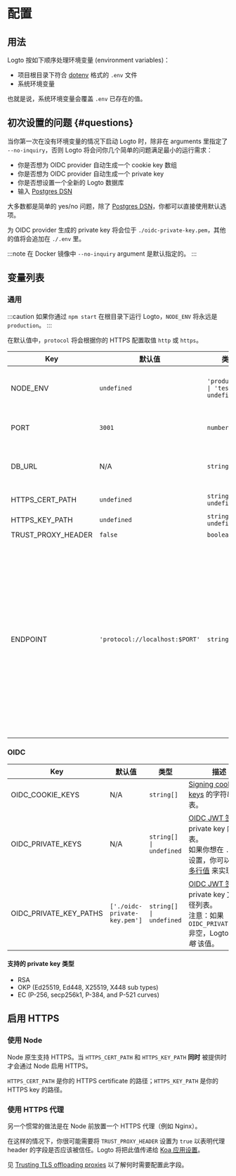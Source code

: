 # 配置

## 用法

Logto 按如下顺序处理环境变量 (environment variables)：

- 项目根目录下符合 [dotenv](https://github.com/motdotla/dotenv#readme) 格式的 `.env` 文件
- 系统环境变量

也就是说，系统环境变量会覆盖 `.env` 已存在的值。

## 初次设置的问题 {#questions}

当你第一次在没有环境变量的情况下启动 Logto 时，除非在 arguments 里指定了 `--no-inquiry`，否则 Logto 将会问你几个简单的问题满足最小的运行需求：

- 你是否想为 OIDC provider 自动生成一个 cookie key 数组
- 你是否想为 OIDC provider 自动生成一个 private key
- 你是否想设置一个全新的 Logto 数据库
- 输入 [Postgres DSN](https://www.postgresql.org/docs/14/libpq-connect.html#id-1.7.3.8.3.6)

大多数都是简单的 yes/no 问题，除了 [Postgres DSN](https://www.postgresql.org/docs/14/libpq-connect.html#id-1.7.3.8.3.6)，你都可以直接使用默认选项。

为 OIDC provider 生成的 private key 将会位于 `./oidc-private-key.pem`，其他的值将会追加在 `./.env` 里。

:::note
在 Docker 镜像中 `--no-inquiry` argument 是默认指定的。
:::

## 变量列表

### 通用

:::caution
如果你通过 `npm start` 在根目录下运行 Logto，`NODE_ENV` 将永远是 `production`。
:::

在默认值中，`protocol` 将会根据你的 HTTPS 配置取值 `http` 或 `https`。

| Key                | 默认值                         | 类型                                                     | 描述                                                                                                                                                                                                                        |
| ------------------ | ------------------------------ | -------------------------------------------------------- | --------------------------------------------------------------------------------------------------------------------------------------------------------------------------------------------------------------------------- |
| NODE_ENV           | `undefined`                    | <code>'production' &#124; 'test' &#124; undefined</code> | Logto 运行在什么样的环境里。                                                                                                                                                                                                |
| PORT               | `3001`                         | `number`                                                 | Logto 监听的本地端口。                                                                                                                                                                                                      |
| DB_URL             | N/A                            | `string`                                                 | Logto 数据库的 [Postgres DSN](https://www.postgresql.org/docs/14/libpq-connect.html#id-1.7.3.8.3.6)。                                                                                                                       |
| HTTPS_CERT_PATH    | `undefined`                    | <code>string &#124; undefined</code>                     | 详见 [启用 HTTPS](#启用-https)。                                                                                                                                                                                            |
| HTTPS_KEY_PATH     | `undefined`                    | <code>string &#124; undefined</code>                     | 同上。                                                                                                                                                                                                                      |
| TRUST_PROXY_HEADER | `false`                        | `boolean`                                                | 同上。                                                                                                                                                                                                                      |
| ENDPOINT           | `'protocol://localhost:$PORT'` | `string`                                                 | 你可以指定一个带有自定义域名的指向 Logto 的 URL，用于在线测试或生产环境。这也会影响到 [OIDC issuer identifier](https://openid.net/specs/openid-connect-core-1_0.html#IssuerIdentifier) 和「管理控制台」Redirect URIs 的值。 |

### OIDC

| Key                    | 默认值                       | 类型                                   | 描述                                                                                                                                                                                                                      |
| ---------------------- | ---------------------------- | -------------------------------------- | ------------------------------------------------------------------------------------------------------------------------------------------------------------------------------------------------------------------------- |
| OIDC_COOKIE_KEYS       | N/A                          | <code>string[]</code>                  | [Signing cookie keys](https://github.com/panva/node-oidc-provider/blob/main/docs/README.md#cookieskeys) 的字符串列表。                                                                                                    |
| OIDC_PRIVATE_KEYS      | N/A                          | <code>string[] &#124; undefined</code> | [OIDC JWT 签名](https://openid.net/specs/openid-connect-core-1_0.html#Signing) 的 private key 内容列表。<br/> 如果你想在 `.env` 中设置，你可以通过 [多行值](https://github.com/motdotla/dotenv#multiline-values) 来实现。 |
| OIDC_PRIVATE_KEY_PATHS | `['./oidc-private-key.pem']` | <code>string[] &#124; undefined</code> | [OIDC JWT 签名](https://openid.net/specs/openid-connect-core-1_0.html#Signing) 的 private key 文件路径列表。 <br/> 注意：如果 `OIDC_PRIVATE_KEYS` 非空，Logto 将 _忽略_ 该值。                                            |

#### 支持的 private key 类型

- RSA
- OKP (Ed25519, Ed448, X25519, X448 sub types)
- EC (P-256, secp256k1, P-384, and P-521 curves)

## 启用 HTTPS

### 使用 Node

Node 原生支持 HTTPS。当 `HTTPS_CERT_PATH` 和 `HTTPS_KEY_PATH` **同时** 被提供时才会通过 Node 启用 HTTPS。

`HTTPS_CERT_PATH` 是你的 HTTPS certificate 的路径；`HTTPS_KEY_PATH` 是你的 HTTPS key 的路径。

### 使用 HTTPS 代理

另一个惯常的做法是在 Node 前放置一个 HTTPS 代理（例如 Nginx）。

在这样的情况下，你很可能需要将 `TRUST_PROXY_HEADER` 设置为 `true` 以表明代理 header 的字段是否应该被信任。Logto 将把此值传递给 [Koa 应用设置](https://github.com/koajs/koa/blob/master/docs/api/index.md#settings)。

见 [Trusting TLS offloading proxies](https://github.com/panva/node-oidc-provider/blob/main/docs/README.md#trusting-tls-offloading-proxies) 以了解何时需要配置此字段。
